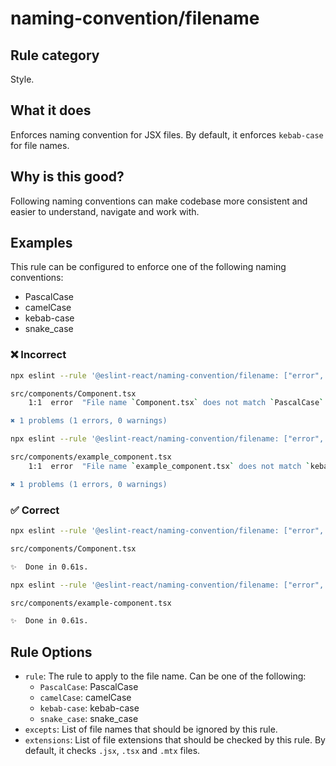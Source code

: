 # naming-convention/filename

## Rule category

Style.

## What it does

Enforces naming convention for JSX files. By default, it enforces `kebab-case` for file names.

## Why is this good?

Following naming conventions can make codebase more consistent and easier to understand, navigate and work with.

## Examples

This rule can be configured to enforce one of the following naming conventions:

- PascalCase
- camelCase
- kebab-case
- snake_case

### ❌ Incorrect

```bash
npx eslint --rule '@eslint-react/naming-convention/filename: ["error", { "rule": "PascalCase" }]' .

src/components/Component.tsx
    1:1  error  "File name `Component.tsx` does not match `PascalCase`. Should rename to `Component.tsx`  react/jsx-filename-naming-convention

✖ 1 problems (1 errors, 0 warnings)
```

```bash
npx eslint --rule '@eslint-react/naming-convention/filename: ["error", { "rule": "kebab-case" }]' .

src/components/example_component.tsx
    1:1  error  "File name `example_component.tsx` does not match `kebab-case`. Should rename to `example-component.tsx`  react/jsx-filename-naming-convention

✖ 1 problems (1 errors, 0 warnings)
```

### ✅ Correct

```bash
npx eslint --rule '@eslint-react/naming-convention/filename: ["error", { "rule": "PascalCase" }]' .

src/components/Component.tsx

✨  Done in 0.61s.
```

```bash
npx eslint --rule '@eslint-react/naming-convention/filename: ["error", { "rule": "kebab-case" }]' .

src/components/example-component.tsx

✨  Done in 0.61s.
```

## Rule Options

- `rule`: The rule to apply to the file name. Can be one of the following:
  - `PascalCase`: PascalCase
  - `camelCase`: camelCase
  - `kebab-case`: kebab-case
  - `snake_case`: snake_case
- `excepts`: List of file names that should be ignored by this rule.
- `extensions`: List of file extensions that should be checked by this rule. By default, it checks `.jsx`, `.tsx` and `.mtx` files.
